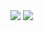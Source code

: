 <img src="https://capsule-render.vercel.app/api?type=waving&color=auto&height=200&section=header&text=개발자삽살개&fontSize=90" />

<img src="https://img.shields.io/badge/React-61DAFB?style=flat&logo=React&logoColor=white"/>
